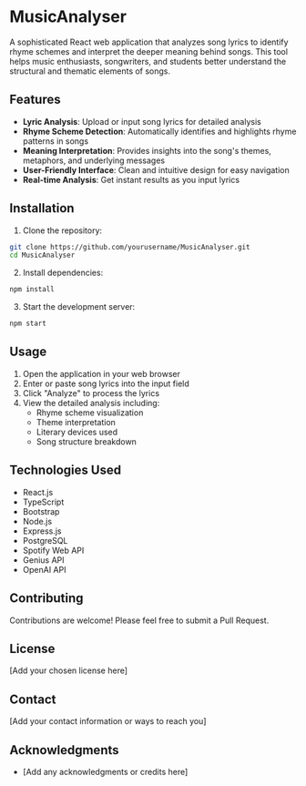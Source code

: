 # MusicAnalyser

A sophisticated React web application that analyzes song lyrics to identify rhyme schemes and interpret the deeper meaning behind songs. This tool helps music enthusiasts, songwriters, and students better understand the structural and thematic elements of songs.

## Features

- **Lyric Analysis**: Upload or input song lyrics for detailed analysis
- **Rhyme Scheme Detection**: Automatically identifies and highlights rhyme patterns in songs
- **Meaning Interpretation**: Provides insights into the song's themes, metaphors, and underlying messages
- **User-Friendly Interface**: Clean and intuitive design for easy navigation
- **Real-time Analysis**: Get instant results as you input lyrics

## Installation

1. Clone the repository:
```bash
git clone https://github.com/yourusername/MusicAnalyser.git
cd MusicAnalyser
```

2. Install dependencies:
```bash
npm install
```

3. Start the development server:
```bash
npm start
```

## Usage

1. Open the application in your web browser
2. Enter or paste song lyrics into the input field
3. Click "Analyze" to process the lyrics
4. View the detailed analysis including:
   - Rhyme scheme visualization
   - Theme interpretation
   - Literary devices used
   - Song structure breakdown

## Technologies Used

- React.js
- TypeScript
- Bootstrap
- Node.js
- Express.js
- PostgreSQL
- Spotify Web API
- Genius API
- OpenAI API

## Contributing

Contributions are welcome! Please feel free to submit a Pull Request.

## License

[Add your chosen license here]

## Contact

[Add your contact information or ways to reach you]

## Acknowledgments

- [Add any acknowledgments or credits here]
